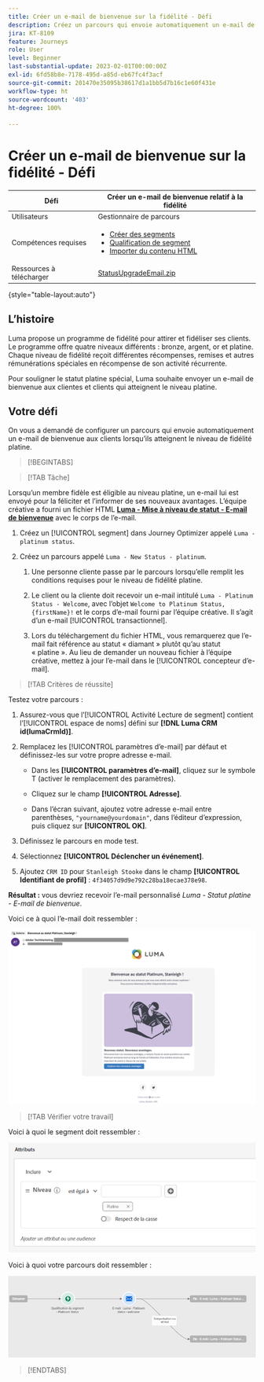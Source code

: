 ```yaml
---
title: Créer un e-mail de bienvenue sur la fidélité - Défi
description: Créez un parcours qui envoie automatiquement un e-mail de bienvenue aux clientes et clients qui atteignent le niveau de fidélité.
jira: KT-8109
feature: Journeys
role: User
level: Beginner
last-substantial-update: 2023-02-01T00:00:00Z
exl-id: 6fd58b8e-7178-495d-a85d-eb67fc4f3acf
source-git-commit: 201470e35095b38617d1a1bb5d7b16c1e60f431e
workflow-type: ht
source-wordcount: '403'
ht-degree: 100%

---
```


# Créer un e-mail de bienvenue sur la fidélité - Défi

| Défi | Créer un e-mail de bienvenue relatif à la fidélité |
|---|---|
| Utilisateurs | Gestionnaire de parcours |
| Compétences requises | <ul><li>[Créer des segments](https://experienceleague.adobe.com/docs/journey-optimizer-learn/tutorials/profiles-segments-subscriptions/create-segments.html?lang=fr)</li> <li>[Qualification de segment](https://experienceleague.adobe.com/docs/journey-optimizer-learn/tutorials/journeys/use-case-read-segment-qualification.html?lang=fr)</li><li>[Importer du contenu HTML](https://experienceleague.adobe.com/docs/journey-optimizer-learn/tutorials/email-channel/import-and-author-html-email-content.html?lang=fr)</li></ul> |
| Ressources à télécharger | [StatusUpgradeEmail.zip](/help/challenges/assets/email-assets/StatusUpgradeEmail.zip) |

{style="table-layout:auto"}

## L’histoire

Luma propose un programme de fidélité pour attirer et fidéliser ses clients. Le programme offre quatre niveaux différents : bronze, argent, or et platine. Chaque niveau de fidélité reçoit différentes récompenses, remises et autres rémunérations spéciales en récompense de son activité récurrente.

Pour souligner le statut platine spécial, Luma souhaite envoyer un e-mail de bienvenue aux clientes et clients qui atteignent le niveau platine.

## Votre défi

On vous a demandé de configurer un parcours qui envoie automatiquement un e-mail de bienvenue aux clients lorsqu’ils atteignent le niveau de fidélité platine.

>[!BEGINTABS]

>[!TAB Tâche]

Lorsqu’un membre fidèle est éligible au niveau platine, un e-mail lui est envoyé pour la féliciter et l’informer de ses nouveaux avantages. L’équipe créative a fourni un fichier HTML **[Luma - Mise à niveau de statut - E-mail de bienvenue](/help/challenges/assets/email-assets/StatusUpgradeEmail.zip)** avec le corps de l’e-mail.

1. Créez un [!UICONTROL segment] dans Journey Optimizer appelé `Luma - platinum status`.

1. Créez un parcours appelé `Luma - New Status - platinum`.

   1. Une personne cliente passe par le parcours lorsqu’elle remplit les conditions requises pour le niveau de fidélité platine.

   1. Le client ou la cliente doit recevoir un e-mail intitulé `Luma - Platinum Status - Welcome`, avec l’objet `Welcome to Platinum Status, {firstName}!` et le corps d’e-mail fourni par l’équipe créative. Il s’agit d’un e-mail [!UICONTROL transactionnel].

   1. Lors du téléchargement du fichier HTML, vous remarquerez que l’e-mail fait référence au statut « diamant » plutôt qu’au statut « platine ». Au lieu de demander un nouveau fichier à l’équipe créative, mettez à jour l’e-mail dans le [!UICONTROL concepteur d’e-mail].

>[!TAB Critères de réussite]

Testez votre parcours :

1. Assurez-vous que l’[!UICONTROL Activité Lecture de segment] contient l’[!UICONTROL espace de noms] défini sur **[!DNL Luma CRM id(lumaCrmId)]**.

1. Remplacez les [!UICONTROL paramètres d’e-mail] par défaut et définissez-les sur votre propre adresse e-mail.
   * Dans les **[!UICONTROL paramètres d’e-mail]**, cliquez sur le symbole T (activer le remplacement des paramètres).

   * Cliquez sur le champ **[!UICONTROL Adresse]**.

   * Dans l’écran suivant, ajoutez votre adresse e-mail entre parenthèses, `"yourname@yourdomain"`, dans l’éditeur d’expression, puis cliquez sur **[!UICONTROL OK]**.

1. Définissez le parcours en mode test.

1. Sélectionnez **[!UICONTROL Déclencher un événement]**.

1. Ajoutez `CRM ID` pour `Stanleigh Stooke` dans le champ **[!UICONTROL Identifiant de profil]** : `4f34057d9d9e792c28ba18ecae378e98`.

**Résultat :** vous devriez recevoir l’e-mail personnalisé *Luma - Statut platine - E-mail de bienvenue*.

Voici ce à quoi l’e-mail doit ressembler :

![Luma - Mise à niveau de statut - E-mail de bienvenue.](/help/challenges/assets/status-upgrade-welcome-email.png)

>[!TAB Vérifier votre travail]

Voici à quoi le segment doit ressembler :

![Luma - Statut Platine - Segment](/help/challenges/assets/segment-luma-platinum-status.png)

Voici à quoi votre parcours doit ressembler :

![platinum-status-upgrade-journey](/help/challenges/assets/journey-luma-status-upgrade.png)

>[!ENDTABS]
